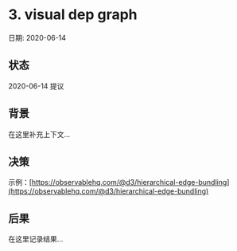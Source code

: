 # 3. visual dep graph

日期: 2020-06-14

## 状态

2020-06-14 提议

## 背景

在这里补充上下文...

## 决策

示例：[https://observablehq.com/@d3/hierarchical-edge-bundling](https://observablehq.com/@d3/hierarchical-edge-bundling)

## 后果

在这里记录结果...
